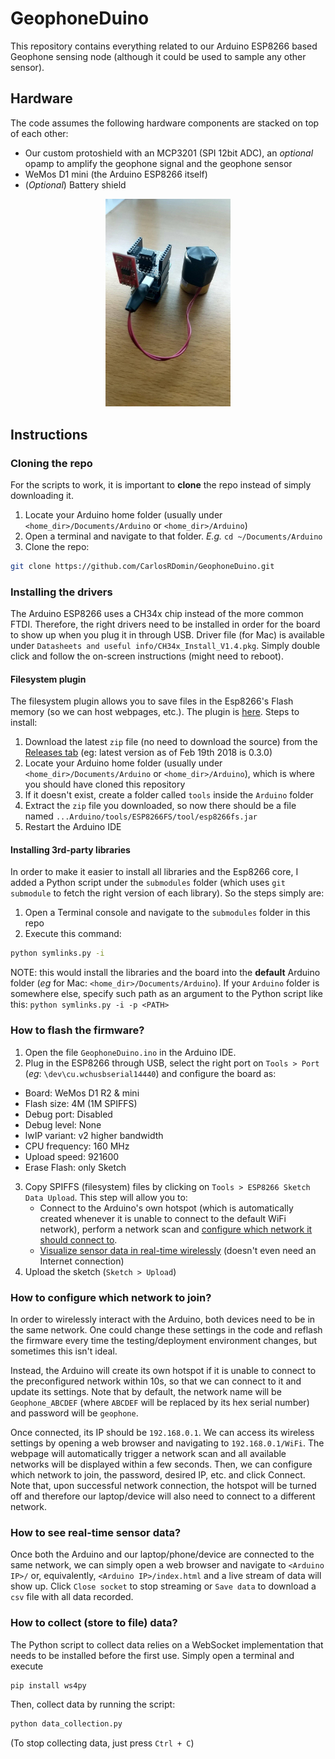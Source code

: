 # GeophoneDuino
This repository contains everything related to our Arduino ESP8266 based Geophone sensing node (although it could be used to sample any other sensor).

## Hardware
The code assumes the following hardware components are stacked on top of each other:
 * Our custom protoshield with an MCP3201 (SPI 12bit ADC), an _optional_ opamp to amplify the geophone signal and the geophone sensor
 * WeMos D1 mini (the Arduino ESP8266 itself)
 * (_Optional_) Battery shield

<p align="center"><img src="images/HardwareExample.jpg" alt="Sample GeophoneDuino sensing node" style="width: 200px;"></p>

## Instructions

### Cloning the repo
For the scripts to work, it is important to **clone** the repo instead of simply downloading it.
 1. Locate your Arduino home folder (usually under `<home_dir>/Documents/Arduino` or `<home_dir>/Arduino`)
 2. Open a terminal and navigate to that folder. _E.g._ `cd ~/Documents/Arduino`
 3. Clone the repo:
 ```sh
 git clone https://github.com/CarlosRDomin/GeophoneDuino.git
 ```

### Installing the drivers
The Arduino ESP8266 uses a CH34x chip instead of the more common FTDI. Therefore, the right drivers need to be installed in order for the board to show up when you plug it in through USB. Driver file (for Mac) is available under `Datasheets and useful info/CH34x_Install_V1.4.pkg`. Simply double click and follow the on-screen instructions (might need to reboot).

#### Filesystem plugin
 The filesystem plugin allows you to save files in the Esp8266's Flash memory (so we can host webpages, etc.). The plugin is [here](https://github.com/esp8266/arduino-esp8266fs-plugin). Steps to install:
  1. Download the latest `zip` file (no need to download the source) from the [Releases tab](https://github.com/esp8266/arduino-esp8266fs-plugin/releases) (eg: latest version as of Feb 19th 2018 is 0.3.0)
  2. Locate your Arduino home folder (usually under `<home_dir>/Documents/Arduino` or `<home_dir>/Arduino`), which is where you should have cloned this repository
  3. If it doesn't exist, create a folder called `tools` inside the `Arduino` folder
  4. Extract the `zip` file you downloaded, so now there should be a file named `...Arduino/tools/ESP8266FS/tool/esp8266fs.jar`
  5. Restart the Arduino IDE

#### Installing 3rd-party libraries
 In order to make it easier to install all libraries and the Esp8266 core, I added a Python script under the `submodules` folder (which uses `git submodule` to fetch the right version of each library). So the steps simply are:
  1. Open a Terminal console and navigate to the `submodules` folder in this repo
  2. Execute this command:
  ```sh
  python symlinks.py -i
  ```
  NOTE: this would install the libraries and the board into the **default** Arduino folder (_eg_ for Mac: `<home_dir>/Documents/Arduino`). If your `Arduino` folder is somewhere else, specify such path as an argument to the Python script like this: `python symlinks.py -i -p <PATH>`

### How to flash the firmware?
 1. Open the file `GeophoneDuino.ino` in the Arduino IDE.
 2. Plug in the ESP8266 through USB, select the right port on `Tools > Port` (_eg_: `\dev\cu.wchusbserial14440`) and configure the board as:
   - Board: WeMos D1 R2 & mini
   - Flash size: 4M (1M SPIFFS)
   - Debug port: Disabled
   - Debug level: None
   - lwIP variant: v2 higher bandwidth
   - CPU frequency: 160 MHz
   - Upload speed: 921600
   - Erase Flash: only Sketch
 3. Copy SPIFFS (filesystem) files by clicking on `Tools > ESP8266 Sketch Data Upload`. This step will allow you to:
       - Connect to the Arduino's own hotspot (which is automatically created whenever it is unable to connect to the default WiFi network), perform a network scan and [configure which network it should connect to](#how-to-configure-which-network-to-join).
       - [Visualize sensor data in real-time wirelessly](#how-to-see-real-time-sensor-data) (doesn't even need an Internet connection)
 4. Upload the sketch (`Sketch > Upload`)

### How to configure which network to join?
In order to wirelessly interact with the Arduino, both devices need to be in the same network. One could change these settings in the code and reflash the firmware every time the testing/deployment environment changes, but sometimes this isn't ideal.

Instead, the Arduino will create its own hotspot if it is unable to connect to the preconfigured network within 10s, so that we can connect to it and update its settings.
Note that by default, the network name will be `Geophone_ABCDEF` (where `ABCDEF` will be replaced by its hex serial number) and password will be `geophone`.

Once connected, its IP should be `192.168.0.1`. We can access its wireless settings by opening a web browser and navigating to `192.168.0.1/WiFi`. The webpage will automatically trigger a network scan and all available networks will be displayed within a few seconds. Then, we can configure which network to join, the password, desired IP, etc. and click Connect.
Note that, upon successful network connection, the hotspot will be turned off and therefore our laptop/device will also need to connect to a different network.

### How to see real-time sensor data?
Once both the Arduino and our laptop/phone/device are connected to the same network, we can simply open a web browser and navigate to `<Arduino IP>/` or, equivalently, `<Arduino IP>/index.html` and a live stream of data will show up. Click `Close socket` to stop streaming or `Save data` to download a `csv` file with all data recorded.

### How to collect (store to file) data?
The Python script to collect data relies on a WebSocket implementation that needs to be installed before the first use. Simply open a terminal and execute
```sh
pip install ws4py
```

Then, collect data by running the script:
```sh
python data_collection.py
```

(To stop collecting data, just press `Ctrl + C`)
